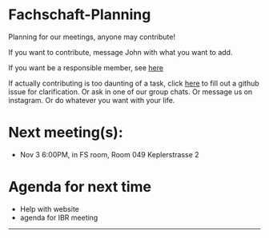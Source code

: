 # Fachschaft-Planning

Planning for our meetings, anyone may contribute!

If you want to contribute, message John with what you want to add. 

If you want be a responsible member,  see [here](contributing.md)

If actually contributing is too daunting of a task, click [here](https://github.com/fs-linguistics/Fachschaft-Planning/issues/new/choose) 
to fill out a github issue for clarification. Or ask in one of our group chats. Or message us on instagram. Or do whatever you want with your life. 

# Next meeting(s):

- Nov 3 6:00PM, in FS room, Room 049 Keplerstrasse 2 

# Agenda for next time
- Help with website
- agenda for IBR meeting

---
